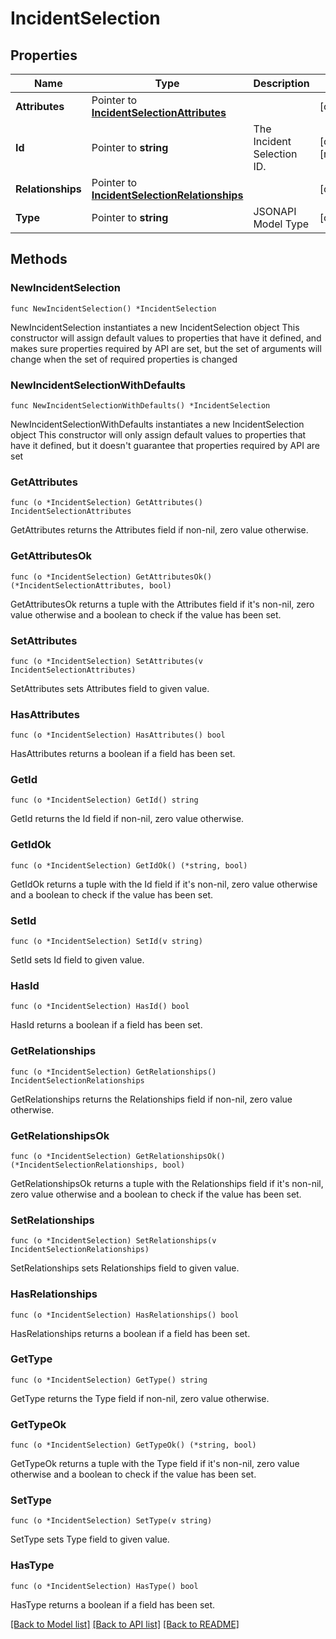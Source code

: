# IncidentSelection

## Properties

Name | Type | Description | Notes
------------ | ------------- | ------------- | -------------
**Attributes** | Pointer to [**IncidentSelectionAttributes**](IncidentSelection_attributes.md) |  | [optional] 
**Id** | Pointer to **string** | The Incident Selection ID. | [optional] [readonly] 
**Relationships** | Pointer to [**IncidentSelectionRelationships**](IncidentSelection_relationships.md) |  | [optional] 
**Type** | Pointer to **string** | JSONAPI Model Type | [optional] 

## Methods

### NewIncidentSelection

`func NewIncidentSelection() *IncidentSelection`

NewIncidentSelection instantiates a new IncidentSelection object
This constructor will assign default values to properties that have it defined,
and makes sure properties required by API are set, but the set of arguments
will change when the set of required properties is changed

### NewIncidentSelectionWithDefaults

`func NewIncidentSelectionWithDefaults() *IncidentSelection`

NewIncidentSelectionWithDefaults instantiates a new IncidentSelection object
This constructor will only assign default values to properties that have it defined,
but it doesn't guarantee that properties required by API are set

### GetAttributes

`func (o *IncidentSelection) GetAttributes() IncidentSelectionAttributes`

GetAttributes returns the Attributes field if non-nil, zero value otherwise.

### GetAttributesOk

`func (o *IncidentSelection) GetAttributesOk() (*IncidentSelectionAttributes, bool)`

GetAttributesOk returns a tuple with the Attributes field if it's non-nil, zero value otherwise
and a boolean to check if the value has been set.

### SetAttributes

`func (o *IncidentSelection) SetAttributes(v IncidentSelectionAttributes)`

SetAttributes sets Attributes field to given value.

### HasAttributes

`func (o *IncidentSelection) HasAttributes() bool`

HasAttributes returns a boolean if a field has been set.

### GetId

`func (o *IncidentSelection) GetId() string`

GetId returns the Id field if non-nil, zero value otherwise.

### GetIdOk

`func (o *IncidentSelection) GetIdOk() (*string, bool)`

GetIdOk returns a tuple with the Id field if it's non-nil, zero value otherwise
and a boolean to check if the value has been set.

### SetId

`func (o *IncidentSelection) SetId(v string)`

SetId sets Id field to given value.

### HasId

`func (o *IncidentSelection) HasId() bool`

HasId returns a boolean if a field has been set.

### GetRelationships

`func (o *IncidentSelection) GetRelationships() IncidentSelectionRelationships`

GetRelationships returns the Relationships field if non-nil, zero value otherwise.

### GetRelationshipsOk

`func (o *IncidentSelection) GetRelationshipsOk() (*IncidentSelectionRelationships, bool)`

GetRelationshipsOk returns a tuple with the Relationships field if it's non-nil, zero value otherwise
and a boolean to check if the value has been set.

### SetRelationships

`func (o *IncidentSelection) SetRelationships(v IncidentSelectionRelationships)`

SetRelationships sets Relationships field to given value.

### HasRelationships

`func (o *IncidentSelection) HasRelationships() bool`

HasRelationships returns a boolean if a field has been set.

### GetType

`func (o *IncidentSelection) GetType() string`

GetType returns the Type field if non-nil, zero value otherwise.

### GetTypeOk

`func (o *IncidentSelection) GetTypeOk() (*string, bool)`

GetTypeOk returns a tuple with the Type field if it's non-nil, zero value otherwise
and a boolean to check if the value has been set.

### SetType

`func (o *IncidentSelection) SetType(v string)`

SetType sets Type field to given value.

### HasType

`func (o *IncidentSelection) HasType() bool`

HasType returns a boolean if a field has been set.


[[Back to Model list]](../README.md#documentation-for-models) [[Back to API list]](../README.md#documentation-for-api-endpoints) [[Back to README]](../README.md)



